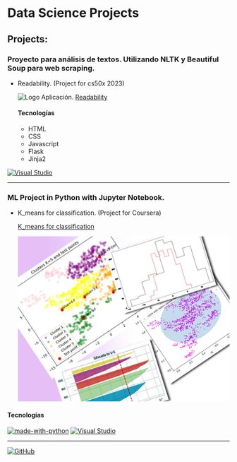 # Data Science Projects

## Projects:

### Proyecto para análisis de textos. Utilizando NLTK y Beautiful Soup para web scraping.

+ Readability. (Project for cs50x 2023)

   ![Logo Aplicación.](/../../../CS50/blob/main/project/static/img/1.png) [Readability](/../../../CS50/blob/main/project/README.md)
  
  #### Tecnologías
  + HTML
  + CSS
  + Javascript
  + Flask
  + Jinja2
 
    
 [![Visual Studio](https://badgen.net/badge/icon/visualstudio?icon=visualstudio&label)](https://visualstudio.microsoft.com)
 
  
  * * *

### ML Project in Python with Jupyter Notebook.

+ K_means for classification. (Project for Coursera)

  [K_means for classification](K_means_project.ipynb)

 
    ![Bank-note dataset with 5 clusters.](/images/image3.jpg)

#### Tecnologías

[![made-with-python](https://img.shields.io/badge/Made%20with-Python-1f425f.svg)](https://www.python.org/)
[![Visual Studio](https://badgen.net/badge/icon/visualstudio?icon=visualstudio&label)](https://visualstudio.microsoft.com)

* * *
[![GitHub](https://badgen.net/badge/icon/github?icon=github&label)](https://github.com)

<!--
**irenediaz1974/irenediaz1974** is a ✨ _special_ ✨ repository because its `README.md` (this file) appears on your GitHub profile.

Here are some ideas to get you started:

- 🔭 I’m currently working on ...
- 🌱 I’m currently learning ...
- 👯 I’m looking to collaborate on ...
- 🤔 I’m looking for help with ...
- 💬 Ask me about ...
- 📫 How to reach me: ...
- 😄 Pronouns: ...
- ⚡ Fun fact: ...
-->
